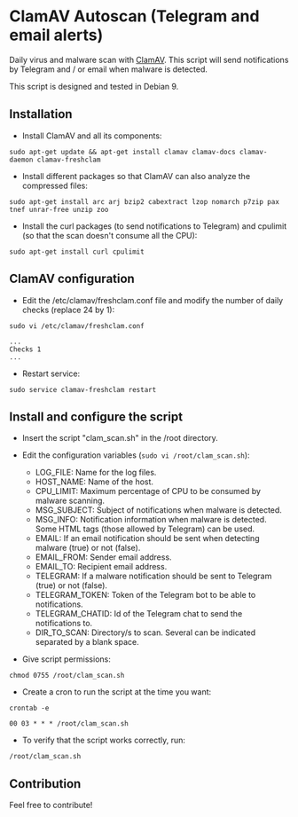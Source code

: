 # ClamAV Autoscan (Telegram and email alerts)

Daily virus and malware scan with [ClamAV](https://www.clamav.net/). This script will send notifications by Telegram and / or email when malware is detected. 

This script is designed and tested in Debian 9.

## Installation

* Install ClamAV and all its components:
```
sudo apt-get update && apt-get install clamav clamav-docs clamav-daemon clamav-freshclam
```
* Install different packages so that ClamAV can also analyze the compressed files:
```
sudo apt-get install arc arj bzip2 cabextract lzop nomarch p7zip pax tnef unrar-free unzip zoo
```
* Install the curl packages (to send notifications to Telegram) and cpulimit (so that the scan doesn't consume all the CPU):
```
sudo apt-get install curl cpulimit
```

## ClamAV configuration
* Edit the /etc/clamav/freshclam.conf file and modify the number of daily checks (replace 24 by 1):
```
sudo vi /etc/clamav/freshclam.conf
```
```
...
Checks 1
...
```
* Restart service:
```
sudo service clamav-freshclam restart
```

## Install and configure the script
* Insert the script "clam_scan.sh" in the /root directory.
* Edit the configuration variables (```sudo vi /root/clam_scan.sh```):
  * LOG_FILE: Name for the log files.
  * HOST_NAME: Name of the host.
  * CPU_LIMIT: Maximum percentage of CPU to be consumed by malware scanning.
  * MSG_SUBJECT: Subject of notifications when malware is detected.
  * MSG_INFO: Notification information when malware is detected. Some HTML tags (those allowed by Telegram) can be used.
  * EMAIL: If an email notification should be sent when detecting malware (true) or not (false).
  * EMAIL_FROM: Sender email address.
  * EMAIL_TO: Recipient email address.
  * TELEGRAM: If a malware notification should be sent to Telegram (true) or not (false).
  * TELEGRAM_TOKEN: Token of the Telegram bot to be able to notifications.
  * TELEGRAM_CHATID: Id of the Telegram chat to send the notifications to.
  * DIR_TO_SCAN: Directory/s to scan. Several can be indicated separated by a blank space.
  
* Give script permissions:
```
chmod 0755 /root/clam_scan.sh
```
* Create a cron to run the script at the time you want:
```
crontab -e
```
```
00 03 * * * /root/clam_scan.sh
```

* To verify that the script works correctly, run:
```
/root/clam_scan.sh

```


## Contribution
Feel free to contribute!
